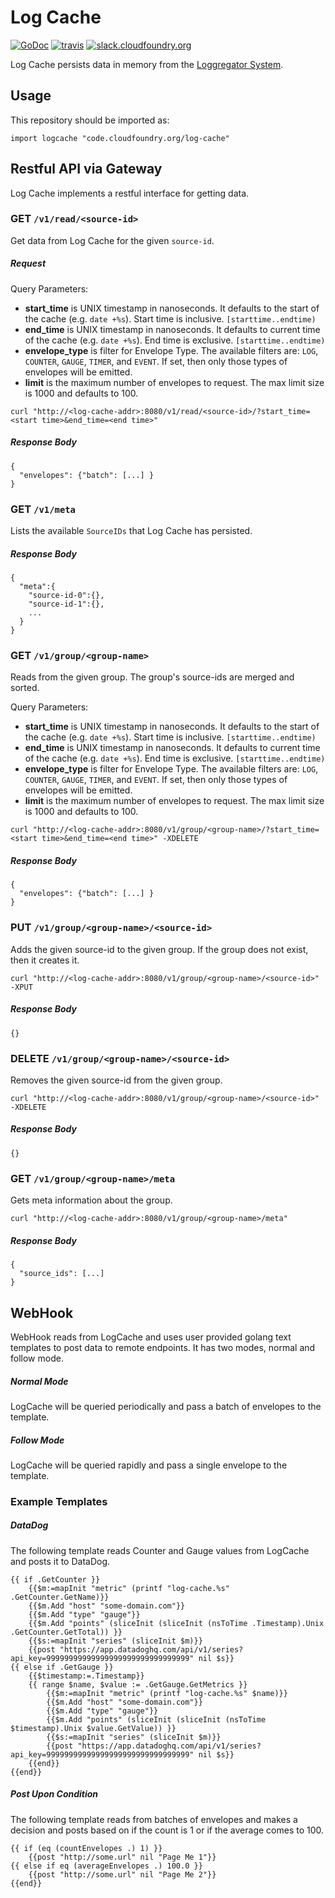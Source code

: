 Log Cache 
=========
[![GoDoc][go-doc-badge]][go-doc] [![travis][travis-badge]][travis] [![slack.cloudfoundry.org][slack-badge]][loggregator-slack]


Log Cache persists data in memory from the [Loggregator
System](https://github.com/cloudfoundry/loggregator).

## Usage

This repository should be imported as:

`import logcache "code.cloudfoundry.org/log-cache"`

## Restful API via Gateway

Log Cache implements a restful interface for getting data.

### **GET** `/v1/read/<source-id>`

Get data from Log Cache for the given `source-id`.

##### Request

Query Parameters:

- **start_time** is UNIX timestamp in nanoseconds. It defaults to the start of the
  cache (e.g. `date +%s`). Start time is inclusive. `[starttime..endtime)`
- **end_time** is UNIX timestamp in nanoseconds. It defaults to current time of the
  cache (e.g. `date +%s`). End time is exclusive. `[starttime..endtime)`
- **envelope_type** is filter for Envelope Type. The available filters are:
  `LOG`, `COUNTER`, `GAUGE`, `TIMER`, and `EVENT`. If set, then only those
  types of envelopes will be emitted.
- **limit** is the maximum number of envelopes to request. The max limit size
  is 1000 and defaults to 100.

```
curl "http://<log-cache-addr>:8080/v1/read/<source-id>/?start_time=<start time>&end_time=<end time>"
```

##### Response Body
```
{
  "envelopes": {"batch": [...] }
}
```

### **GET** `/v1/meta`

Lists the available `SourceIDs` that Log Cache has persisted.

##### Response Body
```
{
  "meta":{
    "source-id-0":{},
    "source-id-1":{},
    ...
  }
}
```

### **GET** `/v1/group/<group-name>`

Reads from the given group. The group's source-ids are merged and sorted.

Query Parameters:

- **start_time** is UNIX timestamp in nanoseconds. It defaults to the start of the
  cache (e.g. `date +%s`). Start time is inclusive. `[starttime..endtime)`
- **end_time** is UNIX timestamp in nanoseconds. It defaults to current time of the
  cache (e.g. `date +%s`). End time is exclusive. `[starttime..endtime)`
- **envelope_type** is filter for Envelope Type. The available filters are:
  `LOG`, `COUNTER`, `GAUGE`, `TIMER`, and `EVENT`. If set, then only those
  types of envelopes will be emitted.
- **limit** is the maximum number of envelopes to request. The max limit size
  is 1000 and defaults to 100.

```
curl "http://<log-cache-addr>:8080/v1/group/<group-name>/?start_time=<start time>&end_time=<end time>" -XDELETE
```

##### Response Body
```
{
  "envelopes": {"batch": [...] }
}
```

### **PUT** `/v1/group/<group-name>/<source-id>`

Adds the given source-id to the given group. If the group does not exist, then it creates it.

```
curl "http://<log-cache-addr>:8080/v1/group/<group-name>/<source-id>" -XPUT
```

##### Response Body
```
{}
```

### **DELETE** `/v1/group/<group-name>/<source-id>`

Removes the given source-id from the given group.

```
curl "http://<log-cache-addr>:8080/v1/group/<group-name>/<source-id>" -XDELETE
```

##### Response Body
```
{}
```

### **GET** `/v1/group/<group-name>/meta`

Gets meta information about the group.

```
curl "http://<log-cache-addr>:8080/v1/group/<group-name>/meta"
```

##### Response Body
```
{
  "source_ids": [...]
}
```

## WebHook

WebHook reads from LogCache and uses user provided golang text templates to
post data to remote endpoints. It has two modes, normal and follow mode.

##### Normal Mode

LogCache will be queried periodically and pass a batch of envelopes to the
template.

##### Follow Mode

LogCache will be queried rapidly and pass a single envelope to the
template.

### Example Templates

##### DataDog

The following template reads Counter and Gauge values from LogCache and posts
it to DataDog.

```
{{ if .GetCounter }}
    {{$m:=mapInit "metric" (printf "log-cache.%s" .GetCounter.GetName)}}
    {{$m.Add "host" "some-domain.com"}}
    {{$m.Add "type" "gauge"}}
    {{$m.Add "points" (sliceInit (sliceInit (nsToTime .Timestamp).Unix .GetCounter.GetTotal)) }}
    {{$s:=mapInit "series" (sliceInit $m)}}
    {{post "https://app.datadoghq.com/api/v1/series?api_key=99999999999999999999999999999999" nil $s}}
{{ else if .GetGauge }}
    {{$timestamp:=.Timestamp}}
    {{ range $name, $value := .GetGauge.GetMetrics }}
        {{$m:=mapInit "metric" (printf "log-cache.%s" $name)}}
        {{$m.Add "host" "some-domain.com"}}
        {{$m.Add "type" "gauge"}}
        {{$m.Add "points" (sliceInit (sliceInit (nsToTime $timestamp).Unix $value.GetValue)) }}
        {{$s:=mapInit "series" (sliceInit $m)}}
        {{post "https://app.datadoghq.com/api/v1/series?api_key=99999999999999999999999999999999" nil $s}}
    {{end}}
{{end}}
```

##### Post Upon Condition

The following template reads from batches of envelopes and makes a decision
and posts based on if the count is 1 or if the average comes to 100.

```
{{ if (eq (countEnvelopes .) 1) }}
    {{post "http://some.url" nil "Page Me 1"}}
{{ else if eq (averageEnvelopes .) 100.0 }}
    {{post "http://some.url" nil "Page Me 2"}}
{{end}}
```

[slack-badge]:              https://slack.cloudfoundry.org/badge.svg
[loggregator-slack]:        https://cloudfoundry.slack.com/archives/loggregator
[log-cache]:                https://code.cloudfoundry.org/log-cache
[go-doc-badge]:             https://godoc.org/code.cloudfoundry.org/log-cache?status.svg
[go-doc]:                   https://godoc.org/code.cloudfoundry.org/log-cache
[travis-badge]:             https://travis-ci.org/cloudfoundry-incubator/log-cache.svg?branch=master
[travis]:                   https://travis-ci.org/cloudfoundry-incubator/log-cache?branch=master

